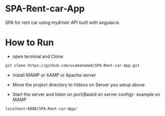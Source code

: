 # SPA-Rent-car-App
SPA for rent car using mydriver API built with angularJs

# How to Run
- open terminal and Clone
```bash
git clone https://github.com/usamahamed/SPA-Rent-car-App.git 
```
- install MAMP or XAMP or Apache server

- Move the project directory to htdocs on Server you setup above

- Start the server and listen on port(Based on server config)-
  example on MAMP
```bash
localhost:8888/SPA-Rent-car-App/ 
```


